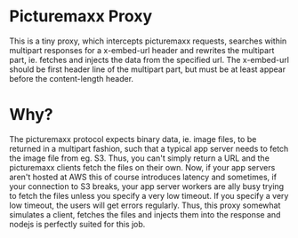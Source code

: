 
# Picturemaxx Proxy

This is a tiny proxy, which intercepts picturemaxx requests, searches within
multipart responses for a x-embed-url header and rewrites the multipart part,
ie.  fetches and injects the data from the specified url. The x-embed-url
should be first header line of the multipart part, but must be at least appear
before the content-length header.

# Why?

The picturemaxx protocol expects binary data, ie. image files, to be returned
in a multipart fashion, such that a typical app server needs to fetch the image
file from eg. S3. Thus, you can't simply return a URL and the picturemaxx
clients fetch the files on their own. Now, if your app servers aren't hosted at
AWS this of course introduces latency and sometimes, if your connection to S3
breaks, your app server workers are ally busy trying to fetch the files unless
you specify a very low timeout. If you specify a very low timeout, the users
will get errors regularly. Thus, this proxy somewhat simulates a client,
fetches the files and injects them into the response and nodejs is perfectly
suited for this job.


